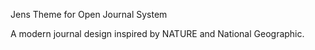 Jens Theme for Open Journal System

A modern journal design inspired by NATURE and National Geographic.